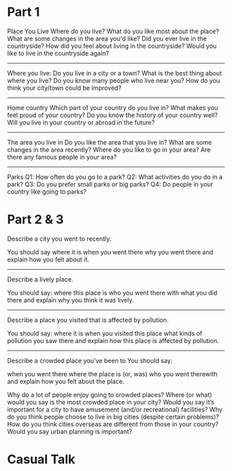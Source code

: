 Part 1
======


Place You Live
Where do you live?
What do you like most about the place?
What are some changes in the area you'd like?
Did you ever live in the countryside?
How did you feel about living in the countryside?
Would you like to live in the countryside again?

---

Where you live:
Do you live in a city or a town?
What is the best thing about where you live?
Do you know many people who live near you?
How do you think your city/town could be improved?

---

Home country
Which part of your country do you live in?
What makes you feel proud of your country?
Do you know the history of your country well?
Will you live in your country or abroad in the future?

---

The area you live in
Do you like the area that you live in?
What are some changes in the area recently?
Where do you like to go in your area?
Are there any famous people in your area?


---

Parks
Q1: How often do you go to a park?
Q2: What activities do you do in a park?
Q3: Do you prefer small parks or big parks?
Q4: Do people in your country like going to parks?


Part 2 & 3
==========

Describe a city you went to recently.

You should say
where it is
when you went there
why you went there
and explain how you felt about it.

---

Describe a lively place.

You should say:
where this place is
who you went there with
what you did there
and explain why you think it was lively.

---

Describe a place you visited that is affected by
pollution.

You should say:
where it is
when you visited this place
what kinds of pollution you saw there
and explain how this place is affected by pollution.

---

Describe a crowded place you’ve been to
You should say:

when you went there
where the place is (or, was)
who you went therewith
and explain how you felt about the place.

Why do a lot of people enjoy going to crowded places?
Where (or what) would you say is the most crowded place in your city?
Would you say it’s important for a city to have amusement (and/or recreational) facilities?
Why do you think people choose to live in big cities (despite certain problems)?
How do you think cities overseas are different from those in your country?
Would you say urban planning is important?




Casual Talk
=========

